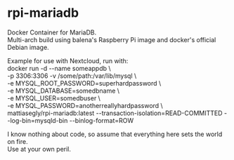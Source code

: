 # rpi-mariadb
Docker Container for MariaDB.<BR>
Multi-arch build using balena's Raspberry Pi image and docker's official Debian image.

Example for use with Nextcloud, run with:<BR>
docker run -d --name someappdb \\\
-p 3306:3306
-v /some/path:/var/lib/mysql \\\
-e MYSQL_ROOT_PASSWORD=superhardpassword \\\
-e MYSQL_DATABASE=somedbname \\\
-e MYSQL_USER=somedbuser \\\
-e MYSQL_PASSWORD=anotherreallyhardpassword \\\
mattiasegly/rpi-mariadb:latest --transaction-isolation=READ-COMMITTED --log-bin=mysqld-bin --binlog-format=ROW
  
I know nothing about code, so assume that everything here sets the world on fire.<BR>
Use at your own peril.
